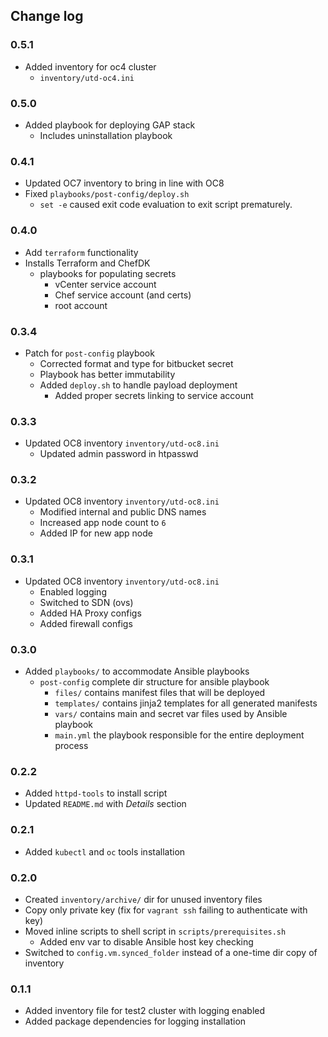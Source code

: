 ## Change log

### 0.5.1
- Added inventory for oc4 cluster
  - `inventory/utd-oc4.ini`

### 0.5.0
- Added playbook for deploying GAP stack
  - Includes uninstallation playbook

### 0.4.1
- Updated OC7 inventory to bring in line with OC8
- Fixed `playbooks/post-config/deploy.sh`
  - `set -e` caused exit code evaluation to exit script prematurely.  

### 0.4.0
- Add `terraform` functionality
- Installs Terraform and ChefDK
  - playbooks for populating secrets
    - vCenter service account
    - Chef service account (and certs)
    - root account
    
### 0.3.4
- Patch for `post-config` playbook
  - Corrected format and type for bitbucket secret
  - Playbook has better immutability
  - Added `deploy.sh` to handle payload deployment
    - Added proper secrets linking to service account

### 0.3.3
- Updated OC8 inventory `inventory/utd-oc8.ini`
  - Updated admin password in htpasswd

### 0.3.2
- Updated OC8 inventory `inventory/utd-oc8.ini`
  - Modified internal and public DNS names
  - Increased app node count to `6`
  - Added IP for new app node

### 0.3.1
- Updated OC8 inventory `inventory/utd-oc8.ini`
  - Enabled logging
  - Switched to SDN (ovs)
  - Added HA Proxy configs
  - Added firewall configs

### 0.3.0
- Added `playbooks/` to accommodate Ansible playbooks
  - `post-config` complete dir structure for ansible playbook
    - `files/` contains manifest files that will be deployed
    - `templates/` contains jinja2 templates for all generated manifests
    - `vars/` contains main and secret var files used by Ansible playbook
    - `main.yml` the playbook responsible for the entire deployment process

### 0.2.2
- Added `httpd-tools` to install script
- Updated `README.md` with *Details* section

### 0.2.1
- Added `kubectl` and `oc` tools installation

### 0.2.0
- Created `inventory/archive/` dir for unused inventory files
- Copy only private key (fix for `vagrant ssh` failing to authenticate with key)
- Moved inline scripts to shell script in `scripts/prerequisites.sh`
  - Added env var to disable Ansible host key checking
- Switched to `config.vm.synced_folder` instead of a one-time dir copy of inventory

### 0.1.1
- Added inventory file for test2 cluster with logging enabled
- Added package dependencies for logging installation